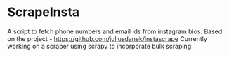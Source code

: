 # ScrapeInsta
A script to fetch phone numbers and email ids from instagram bios.
Based on the project - https://github.com/juliusdanek/instascrape
Currently working on a scraper using scrapy to incorporate bulk scraping
